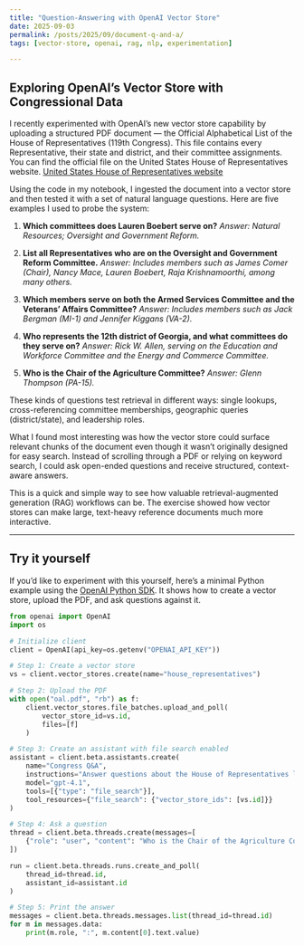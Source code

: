 ```yaml
---
title: "Question-Answering with OpenAI Vector Store"
date: 2025-09-03
permalink: /posts/2025/09/document-q-and-a/
tags: [vector-store, openai, rag, nlp, experimentation]

---
```



## Exploring OpenAI’s Vector Store with Congressional Data

I recently experimented with OpenAI’s new vector store capability by uploading a structured PDF document — the Official Alphabetical List of the House of Representatives (119th Congress). This file contains every Representative, their state and district, and their committee assignments. You can find the official file on the United States House of Representatives website. [United States House of Representatives website](https://clerk.house.gov/committee_info/oal.pdf)


Using the code in my notebook, I ingested the document into a vector store and then tested it with a set of natural language questions. Here are five examples I used to probe the system:

1. **Which committees does Lauren Boebert serve on?**
   *Answer: Natural Resources; Oversight and Government Reform.*

2. **List all Representatives who are on the Oversight and Government Reform Committee.**
   *Answer: Includes members such as James Comer (Chair), Nancy Mace, Lauren Boebert, Raja Krishnamoorthi, among many others.*

3. **Which members serve on both the Armed Services Committee and the Veterans’ Affairs Committee?**
   *Answer: Includes members such as Jack Bergman (MI-1) and Jennifer Kiggans (VA-2).*

4. **Who represents the 12th district of Georgia, and what committees do they serve on?**
   *Answer: Rick W. Allen, serving on the Education and Workforce Committee and the Energy and Commerce Committee.*

5. **Who is the Chair of the Agriculture Committee?**
   *Answer: Glenn Thompson (PA-15).*

These kinds of questions test retrieval in different ways: single lookups, cross-referencing committee memberships, geographic queries (district/state), and leadership roles.

What I found most interesting was how the vector store could surface relevant chunks of the document even though it wasn’t originally designed for easy search. Instead of scrolling through a PDF or relying on keyword search, I could ask open-ended questions and receive structured, context-aware answers.

This is a quick and simple way to see how valuable retrieval-augmented generation (RAG) workflows can be. The exercise showed how vector stores can make large, text-heavy reference documents much more interactive.

---

## Try it yourself

If you’d like to experiment with this yourself, here’s a minimal Python example using the [OpenAI Python SDK](https://github.com/openai/openai-python). It shows how to create a vector store, upload the PDF, and ask questions against it.

```python
from openai import OpenAI
import os

# Initialize client
client = OpenAI(api_key=os.getenv("OPENAI_API_KEY"))

# Step 1: Create a vector store
vs = client.vector_stores.create(name="house_representatives")

# Step 2: Upload the PDF
with open("oal.pdf", "rb") as f:
    client.vector_stores.file_batches.upload_and_poll(
        vector_store_id=vs.id,
        files=[f]
    )

# Step 3: Create an assistant with file search enabled
assistant = client.beta.assistants.create(
    name="Congress Q&A",
    instructions="Answer questions about the House of Representatives list.",
    model="gpt-4.1",
    tools=[{"type": "file_search"}],
    tool_resources={"file_search": {"vector_store_ids": [vs.id]}}
)

# Step 4: Ask a question
thread = client.beta.threads.create(messages=[
    {"role": "user", "content": "Who is the Chair of the Agriculture Committee?"}
])

run = client.beta.threads.runs.create_and_poll(
    thread_id=thread.id,
    assistant_id=assistant.id
)

# Step 5: Print the answer
messages = client.beta.threads.messages.list(thread_id=thread.id)
for m in messages.data:
    print(m.role, ":", m.content[0].text.value)

